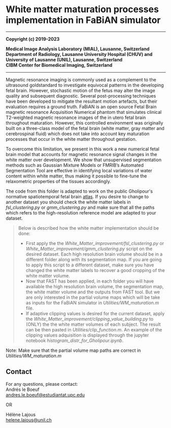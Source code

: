 White matter maturation processes implementation in FaBiAN simulator
===========================================================================
----

__Copyright (c) 2019-2023__  

__Medical Image Analysis Laboratory (MIAL), Lausanne, Switzerland__  
__Department of Radiology, Lausanne University Hospital (CHUV) and University of Lausanne (UNIL), Lausanne, Switzerland__  
__CIBM Center for Biomedical Imaging, Switzerland__

----
Magnetic resonance imaging is commonly used as a complement to the ultrasound goldstandard to investigate equivocal patterns in the developing fetal brain. However, stochastic motion of the fetus may alter the image quality and subsequent diagnostic. Several
post-processing techniques have been developed to mitigate the resultant motion artefacts, but their evaluation requires a ground truth. FaBiAN is an open source Fetal Brain
magnetic resonance Acquisition Numerical phantom that simulates clinical T2-weighted
magnetic resonance images of the in utero fetal brain throughout maturation. However,
this controlled environment was originally built on a three-class model of the fetal brain
(white matter, gray matter and cerebrospinal fluid) which does not take into account
key maturation processes that occur in the white matter throughout gestation. 

To overcome this limitation, we present in this work a new numerical fetal brain model that
accounts for magnetic resonance signal changes in the white matter over development.
We show that unsupervised segmentation methods such as Gaussian Mixture Models or
FMRIB’s Automated Segmentation Tool are effective in identifying local variations of
water content within white matter, thus making it possible to fine-tune the relaxometric
properties of the tissues accordingly.

The code from this folder is adapted to work on the public Gholipour's normative spatiotemporal fetal brain [atlas](http://crl.med.harvard.edu/research/fetal_brain_atlas/). If you desire to change to another dataset you should check the white matter labels in *fsl_clustering.py* or *gmm_clustering.py* and make sure that all the paths which refers to the high-resolution reference model are adapted to your dataset.



>Below is described how the white matter implementation should be done:
>
> - First apply the the *White_Matter_improvement/fsl_clustering.py* or *White_Matter_improvement/gmm_clustering.py* script on the desired dataset. Each high resolution brain volume should be in a different folder along with its segmentation map. If you are going to  apply this script to a different dataset, make sure you have changed the white matter labels to recover a good cropping of the white matter volume.
> - Now that FAST has been applied, in each folder you will have available the high resolution brain volume, the segmentation map, the white matter volume and the outputs from FAST tool. But we are only interested in the partial volume maps which will be take as inputs for the FaBiAN simulator in *Utilities/WM_maturation.m* file.
> - If adaptive clipping values is desired for the current dataset, apply the *White_Matter_improvement/clipping_value_building.py* to (ONLY) the the white matter volumes of each subject. The result can be then pasted in *Utilities/clip_function.m*. An example of the clipping values adquisition is displayed through the jupyter notebook *histogram_distr_for_Gholipour.ipynb*. 
>
Note: Make sure that the partial volume map paths are correct in *Utilities/WM_maturation.m*

## Contact
For any questions, please contact:\
Andrés le Boeuf\
andres.le.boeuf@estudiantat.upc.edu

OR

Hélène Lajous  
helene.lajous@unil.ch 
